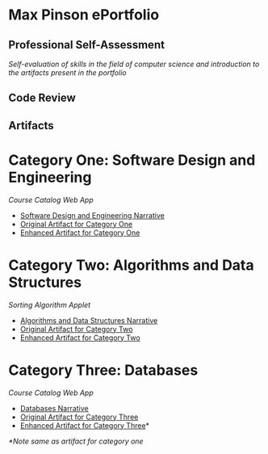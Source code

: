 # Max Pinson ePortfolio

## Professional Self-Assessment
*Self-evaluation of skills in the field of computer science and introduction to the artifacts present in the portfolio*

## Code Review

## Artifacts

# Category One: Software Design and Engineering
*Course Catalog Web App*
- [Software Design and Engineering Narrative]()
- [Original Artifact for Category One](./Original-Artifact-1-and-3)
- [Enhanced Artifact for Category One](./Enhanced-Artifact-1-and-3)

# Category Two: Algorithms and Data Structures
*Sorting Algorithm Applet*
- [Algorithms and Data Structures Narrative]()
- [Original Artifact for Category Two](./Original-Artifact-2)
- [Enhanced Artifact for Category Two](./Enhanced-Artifact-2)

# Category Three: Databases
*Course Catalog Web App*
- [Databases Narrative]()
- [Original Artifact for Category Three](./Original-Artifact-1-and-3)
- [Enhanced Artifact for Category Three](./Enhanced-Artifact-1-and-3)*
  
_*Note same as artifact for category one_


